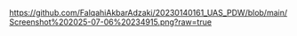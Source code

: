 https://github.com/FalqahiAkbarAdzaki/20230140161_UAS_PDW/blob/main/Screenshot%202025-07-06%20234915.png?raw=true
